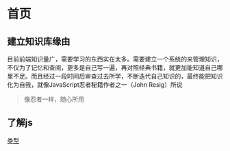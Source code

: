 # 首页
## 建立知识库缘由
目前前端知识量广，需要学习的东西实在太多。需要建立一个系统的来管理知识，不仅为了记忆和查阅，更多是自己写一遍，再对照经典书籍，就更加能知道自己哪里不足。而且经过一段时间后审查过去所学，不断迭代自己知识的，最终能把知识化为自我，就像JavaScript忍者秘籍作者之一（John Resig）所说
> 像忍者一样，随心所用
## 了解js
[类型](./type/readme.md)
